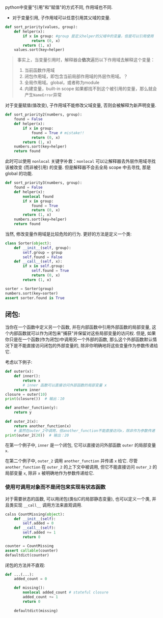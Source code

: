 python中变量"引用"和"赋值"的方式不同, 作用域也不同.

- 对于变量引用, 子作用域可以任意引用其父域的变量. 

```python
def sort_priority(values, group):
	def helper(x):
		if x in group: #group 是定义helper的父域中的变量，但是可以引用使用
			return (0, x)
		return (1, x)
	values.sort(key=helper)
```

> 事实上，当变量引用时，解释器会**依次**遍历以下作用域去解释这个变量：
> 1. 当前函数作用域
> 2. 闭包作用域，即包含当前局部作用域的外层作用域。？
> 3. 全局作用域。global，或者称为module
> 4. 内建变量，built-in scope
> 如果都找不到这个被引用的变量，那么就会产生`NameError`异常

对于变量赋值(值改变), 子作用域不能修改父域变量, 否则会被解释为新声明变量.

```python
def sort_priority2(numbers, group):
	found = False
	def helper(x):
		if x in group:
			found = True # mistake!! 
			return (0, x)
		return (1, x)
	numbers.sort(key=helper)
	return found
```

此时可以使用 `nonlocal` 关键字补救：`nonlocal` 可以让解释器去外层作用域寻找该被改变 (而非被引用) 的变量. 但是解释器不会去全局 scope 中去寻找, 那是 global 的功能.

```python
def sort_priority3(numbers, group):
	found = False
	def helper(x):
		nonlocal found
		if x in group:
			found = True
			return (0, x)
		return (1, x)
	numbers.sort(key=helper)
	return found
```

当然, 修改变量作用域是比较危险的行为. 更好的方法是定义一个类:

```python
class Sorter(object):
	def __init__(self, group):
		self.group = group
		self.found = False
	def __call__(self, x):
		if x in self.group:
			self.found = True
			return (0, x)
		return (1, x)

sorter = Sorter(group)
numbers.sort(key=sorter)
assert sorter.found is True
```

## 闭包:

当你在一个函数中定义另一个函数, 并在内部函数中引用外部函数的局部变量, 这个内部函数就可以作为闭包来"捕获"并保留对这些局部变量的访问权. 但是, 如果你只是在一个函数(作为闭包)中调用另一个外部的函数, 那么这个外部函数默认情况下是不能直接访问闭包的外部变量的, 除非你明确地将这些变量作为参数传递给它. 

考虑以下例子:

```python
def outer(x):     
	def inner():         
		return x  
		# inner 函数可以直接访问外部函数的局部变量 x     
	return inner  
closure = outer(10) 
print(closure())  # 输出：10  

def another_function(y):     
	return y  
	
def outer_2(x):     
	return another_function(x)  
	# 虽然在outer_2中调用，但another_function不能直接访问x，除非作为参数传递  
print(outer_2(20))  # 输出：20
```


在第一个例子中, `inner` 是一个闭包, 它可以直接访问外部函数 `outer` 的局部变量 `x`.

在第二个例子中, `outer_2` 调用 `another_function` 并传递 `x` 给它. 尽管`another_function` 在 `outer_2` 的上下文中被调用, 但它不能直接访问 `outer_2` 的局部变量 `x`, 除非 `x` 被明确地作为参数传递给它.

### 使用可调用对象而不是闭包来实现有状态函数

对于需要状态的函数, 可以用闭包(类似C的局部静态变量), 也可以定义一个类, 并且类实现 `__call__` 调用方法来直观调用.

```python
calss CountMissing(object):
	def __init__(self):
		self.added = 0
	def __call__(self):
		self.added += 1
		return 0

counter = CountMissing
assert callable(counter)
defaultdict(counter)
```

闭包的方法并不直观:

```python
def ...(...):
	added_count = 0

	def missing():
		nonlocal added_count # stateful closure
		added_count += 1
		return 0
		
	defaultdict(missing)
```